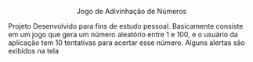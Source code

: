 <p align='center'>Jogo de Adivinhação de Números</p>
<p>Projeto Desenvolvido para fins de estudo pessoal. Basicamente consiste em um jogo que gera um número aleatório entre 1 e 100, e o usuário da aplicação tem 10 tentativas para acertar esse número. Alguns alertas são exibidos na tela </p>
